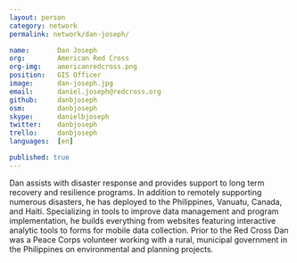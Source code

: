 ```yaml
---
layout: person
category: network
permalink: network/dan-joseph/

name:       Dan Joseph
org:        American Red Cross
org-img:    americanredcross.png
position:   GIS Officer
image:      dan-joseph.jpg
email:      daniel.joseph@redcross.org
github:     danbjoseph
osm:        danbjoseph
skype:      danielbjoseph
twitter:    danbjoseph
trello:     danbjoseph
languages:  [en]

published: true
---
```


Dan assists with disaster response and provides support to long term recovery and resilience programs. In addition to remotely supporting numerous disasters, he has deployed to the Philippines, Vanuatu, Canada, and Haiti. Specializing in tools to improve data management and program implementation, he builds everything from websites featuring interactive analytic tools to forms for mobile data collection. Prior to the Red Cross Dan was a Peace Corps volunteer working with a rural, municipal government in the Philippines on environmental and planning projects.